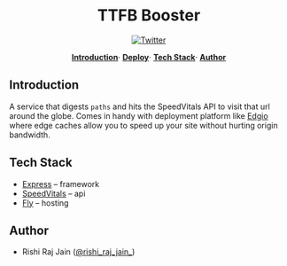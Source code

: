 <p align="center">
    <h1 align="center">
        TTFB Booster
    </h1>
</p>

<p align="center">
  <a href="https://twitter.com/rishi_raj_jain_">
    <img src="https://img.shields.io/twitter/follow/rishi_raj_jain_?style=flat&label=%40rishi_raj_jain_&logo=twitter&color=0bf&logoColor=fff" alt="Twitter" />
  </a>
</p>

<p align="center">
  <a href="#introduction"><strong>Introduction</strong></a>·
  <a href="#deploy-your-own"><strong>Deploy</strong></a>·
  <a href="#tech-stack"><strong>Tech Stack</strong></a>·
  <a href="#author"><strong>Author</strong></a>
</p>

## Introduction

A service that digests `paths` and hits the SpeedVitals API to visit that url around the globe. Comes in handy with deployment platform like [Edgio](https://edg.io) where edge caches allow you to speed up your site without hurting origin bandwidth.

## Tech Stack

- [Express](https://expressjs.com) – framework
- [SpeedVitals](https://speedvitals.com) – api
- [Fly](https://fly.io) – hosting

## Author

- Rishi Raj Jain ([@rishi_raj_jain_](https://twitter.com/rishi_raj_jain_))
